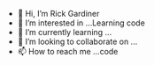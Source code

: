 - 👋 Hi, I’m Rick Gardiner
- 👀 I’m interested in ...Learning code
- 🌱 I’m currently learning ...
- 💞️ I’m looking to collaborate on ...
- 📫 How to reach me ...code

<!---
9491rgardiner/9491rgardiner is a ✨ special ✨ repository because its `README.md` (this file) appears on your GitHub profile.
You can click the Preview link to take a look at your changes.
--->
